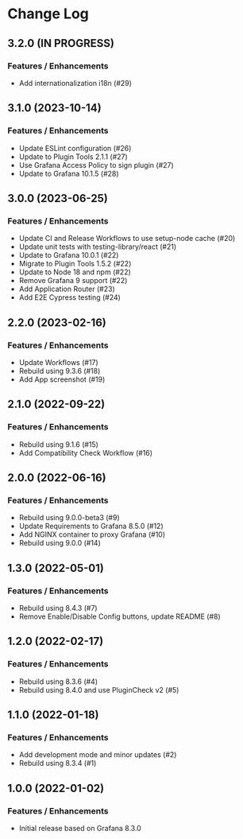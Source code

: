 # Change Log

## 3.2.0 (IN PROGRESS)

### Features / Enhancements

- Add internationalization i18n (#29)

## 3.1.0 (2023-10-14)

### Features / Enhancements

- Update ESLint configuration (#26)
- Update to Plugin Tools 2.1.1 (#27)
- Use Grafana Access Policy to sign plugin (#27)
- Update to Grafana 10.1.5 (#28)

## 3.0.0 (2023-06-25)

### Features / Enhancements

- Update CI and Release Workflows to use setup-node cache (#20)
- Update unit tests with testing-library/react (#21)
- Update to Grafana 10.0.1 (#22)
- Migrate to Plugin Tools 1.5.2 (#22)
- Update to Node 18 and npm (#22)
- Remove Grafana 9 support (#22)
- Add Application Router (#23)
- Add E2E Cypress testing (#24)

## 2.2.0 (2023-02-16)

### Features / Enhancements

- Update Workflows (#17)
- Rebuild using 9.3.6 (#18)
- Add App screenshot (#19)

## 2.1.0 (2022-09-22)

### Features / Enhancements

- Rebuild using 9.1.6 (#15)
- Add Compatibility Check Workflow (#16)

## 2.0.0 (2022-06-16)

### Features / Enhancements

- Rebuild using 9.0.0-beta3 (#9)
- Update Requirements to Grafana 8.5.0 (#12)
- Add NGINX container to proxy Grafana (#10)
- Rebuild using 9.0.0 (#14)

## 1.3.0 (2022-05-01)

### Features / Enhancements

- Rebuild using 8.4.3 (#7)
- Remove Enable/Disable Config buttons, update README (#8)

## 1.2.0 (2022-02-17)

### Features / Enhancements

- Rebuild using 8.3.6 (#4)
- Rebuild using 8.4.0 and use PluginCheck v2 (#5)

## 1.1.0 (2022-01-18)

### Features / Enhancements

- Add development mode and minor updates (#2)
- Rebuild using 8.3.4 (#1)

## 1.0.0 (2022-01-02)

### Features / Enhancements

- Initial release based on Grafana 8.3.0
